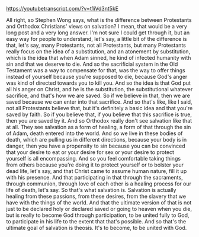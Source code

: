 https://youtubetranscript.com/?v=t1iVd3nt5kE

 All right, so Stephen Wong says, what is the difference between Protestants and Orthodox Christians' views on salvation? I mean, that would be a very long post and a very long answer. I'm not sure I could get through it, but an easy way for people to understand, let's say, a little bit of the difference is that, let's say, many Protestants, not all Protestants, but many Protestants really focus on the idea of a substitution, and an atonement by substitution, which is the idea that when Adam sinned, he kind of infected humanity with sin and that we deserve to die. And so the sacrificial system in the Old Testament was a way to compensate for that, was the way to offer things instead of yourself because you're supposed to die, because God's anger was kind of directed towards you to kill you. And so the idea is that God put all his anger on Christ, and he is the substitution, the substitutional whatever sacrifice, and that's how we are saved. So if we believe in that, then we are saved because we can enter into that sacrifice. And so that's like, like I said, not all Protestants believe that, but it's definitely a basic idea and that you're saved by faith. So if you believe that, if you believe that this sacrifice is true, then you are saved by it. And so Orthodox really don't see salvation like that at all. They see salvation as a form of healing, a form of that through the sin of Adam, death entered into the world. And so we live in these bodies of death, which are pulling us in different directions, because your body is in danger, then you have a propensity to sin because you can be convinced that your desire to eat or your desire for sex or your desire to protect yourself is all encompassing. And so you feel comfortable taking things from others because you're doing it to protect yourself or to bolster your dead life, let's say, and that Christ came to assume human nature, fill it up with his presence. And that participating in that through the sacraments, through communion, through love of each other is a healing process for our life of death, let's say. So that's what salvation is. Salvation is actually healing from these passions, from these desires, from the slavery that we have with the things of the world. And that the ultimate version of that is not just to be declared holy or declared saved or going to heaven when you die, but is really to become God through participation, to be united fully to God, to participate in his life to the extent that that's possible. And so that's the ultimate goal of salvation is theosis. It's to become, to be united with God.